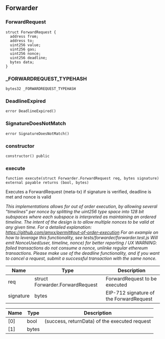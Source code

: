 ## Forwarder

### ForwardRequest

```solidity
struct ForwardRequest {
  address from;
  address to;
  uint256 value;
  uint256 gas;
  uint256 nonce;
  uint256 deadline;
  bytes data;
}
```

### _FORWARDREQUEST_TYPEHASH

```solidity
bytes32 _FORWARDREQUEST_TYPEHASH
```

### DeadlineExpired

```solidity
error DeadlineExpired()
```

### SignatureDoesNotMatch

```solidity
error SignatureDoesNotMatch()
```

### constructor

```solidity
constructor() public
```

### execute

```solidity
function execute(struct Forwarder.ForwardRequest req, bytes signature) external payable returns (bool, bytes)
```

Executes a ForwardRequest (meta-tx) if signature is verified, deadline is met and nonce is valid

_This implementations allows for out of order execution, by allowing several "timelines" per nonce
by splitting the uint256 type space into 128 bit subspaces where each subspace is interpreted as maintaining
an ordered timeline. The intent of the design is to allow multiple nonces to be valid at any given time.
For a detailed explanation: https://github.com/amxx/permit#out-of-order-execution
For an example on how to leverage this functionality, see tests/forwarder/forwarder.test.js
Will emit NonceUsed(user, timeline, nonce) for better reporting / UX 
WARNING: failed transactions do not consume a nonce, unlinke regular ethereum transactions. Please make use
of the deadline functionality, and if you want to cancel a request, submit a successful transaction with the same
nonce._

| Name | Type | Description |
| ---- | ---- | ----------- |
| req | struct Forwarder.ForwardRequest | ForwardRequest to be executed |
| signature | bytes | EIP-712 signature of the ForwardRequest |

| Name | Type | Description |
| ---- | ---- | ----------- |
| [0] | bool | (success, returnData) of the executed request |
| [1] | bytes |  |

